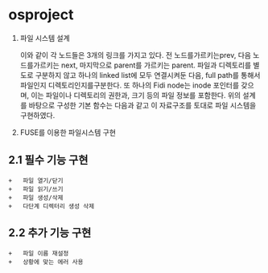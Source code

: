 # osproject
1.	파일 시스템 설계 
    
    이와 같이 각 노드들은 3개의 링크를 가지고 있다.
    전 노드를가르키는prev, 다음 노드를가르키는 next, 마지막으로 parent를 가르키는 parent.
    파일과 디렉토리를 별도로 구분하지 않고 하나의 linked list에 모두 연결시켜둔 다음, full path를 통해서 파일인지 디렉토리인지를구분한다.
    또 하나의 Fidi node는 inode 포인터를 갖으며, 이는 파일이나 디렉토리의 권한과, 크기 등의 파일 정보를 포함한다.
    위의 설계를 바탕으로 구성한 기본 함수는 다음과 같고 이 자료구조를 토대로 파일 시스템을 구현하였다. 

2.	FUSE를 이용한 파일시스템 구현

  ## 2.1	필수 기능 구현
    +	파일 열기/닫기
    +	파일 읽기/쓰기
    +	파일 생성/삭제
    +	다단계 디렉터리 생성 삭제

  ## 2.2	추가 기능 구현
    +	파일 이름 재설정
    +	상황에 맞는 에러 사용
